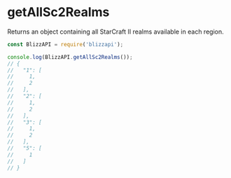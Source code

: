 # getAllSc2Realms

Returns an object containing all StarCraft II realms available in each region.

```js
const BlizzAPI = require('blizzapi');

console.log(BlizzAPI.getAllSc2Realms());
// {
//   "1": [
//     1,
//     2
//   ],
//   "2": [
//     1,
//     2
//   ],
//   "3": [
//     1,
//     2
//   ],
//   "5": [
//     1
//   ]
// }

```